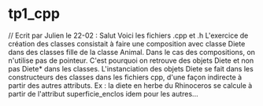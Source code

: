 # tp1_cpp

// Ecrit par Julien le 22-02 : Salut Voici les fichiers .cpp et .h 
L'exercice de création des classes consistait à faire une composition avec classe Diete dans des classes fille de la classe Animal. 
Dans le cas des compositions, on n'utilise pas de pointeur. C'est pourquoi on retrouve des objets Diete et non pas Diete* dans les classes. 
L'instanciation des objets Diete se  fait dans les constructeurs des classes dans les fichiers cpp, d'une façon indirecte à partir des autres 
attributs. Ex : la diete en herbe du Rhinoceros se calcule à partir de l'attribut superficie_enclos idem pour les autres...


